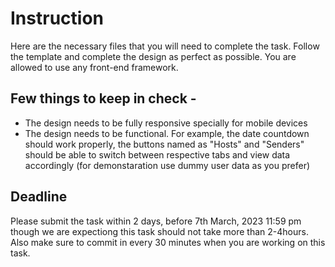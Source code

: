 # Instruction
Here are the necessary files that you will need to complete the task. Follow the template and complete the design as perfect as possible. You are allowed to use any front-end framework.

## Few things to keep in check -

* The design needs to be fully responsive specially for mobile devices
* The design needs to be functional. For example, the date countdown should work properly, the buttons named as "Hosts" and "Senders" should be able to switch between respective tabs and view data accordingly (for demonstaration use dummy user data as you prefer)

## Deadline

Please submit the task within 2 days, before 7th March, 2023 11:59 pm though we are expectiong this task should not take more than 2-4hours. Also make sure to commit in every 30 minutes when you are working on this task.